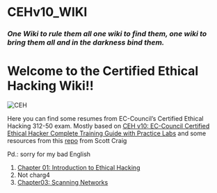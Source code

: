 # CEHv10_WIKI

### *One Wiki to rule them all one wiki to find them, one wiki to bring them all and in the darkness bind them.*

# Welcome to the **Certified Ethical Hacking Wiki**!!

![CEH](https://encrypted-tbn0.gstatic.com/images?q=tbn%3AANd9GcSYRwpxNVlrDwzk96RJE0T17mE4rvY28mxpUg&usqp=CAU)

Here you can find some resumes from EC-Council’s Certified Ethical Hacking 312-50 exam. Mostly based on [CEH v10: EC-Council Certified Ethical
Hacker Complete Training Guide with Practice Labs](https://www.amazon.es/CEH-v10-EC-Council-Certified-Questions/dp/172379841X) and some resources from this [repo](https://github.com/scottymcraig/CEHv10StudyGuide) from Scott Craig 

Pd.: sorry for my bad English

1. [Chapter 01: Introduction to Ethical Hacking](_posts/2021-02-26-c01.md)
2. Not charg4
3. [Chapter03: Scanning Networks](_posts/Chapter03:-Scanning-Networks.md)
